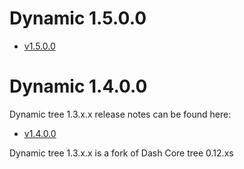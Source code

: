 Dynamic 1.5.0.0
==================
- [v1.5.0.0](release-notes/dynamic/release-notes.md)

Dynamic 1.4.0.0
==================

Dynamic tree 1.3.x.x release notes can be found here:
- [v1.4.0.0](release-notes/dynamic/release-notes.md)

Dynamic tree 1.3.x.x is a fork of Dash Core tree 0.12.xs